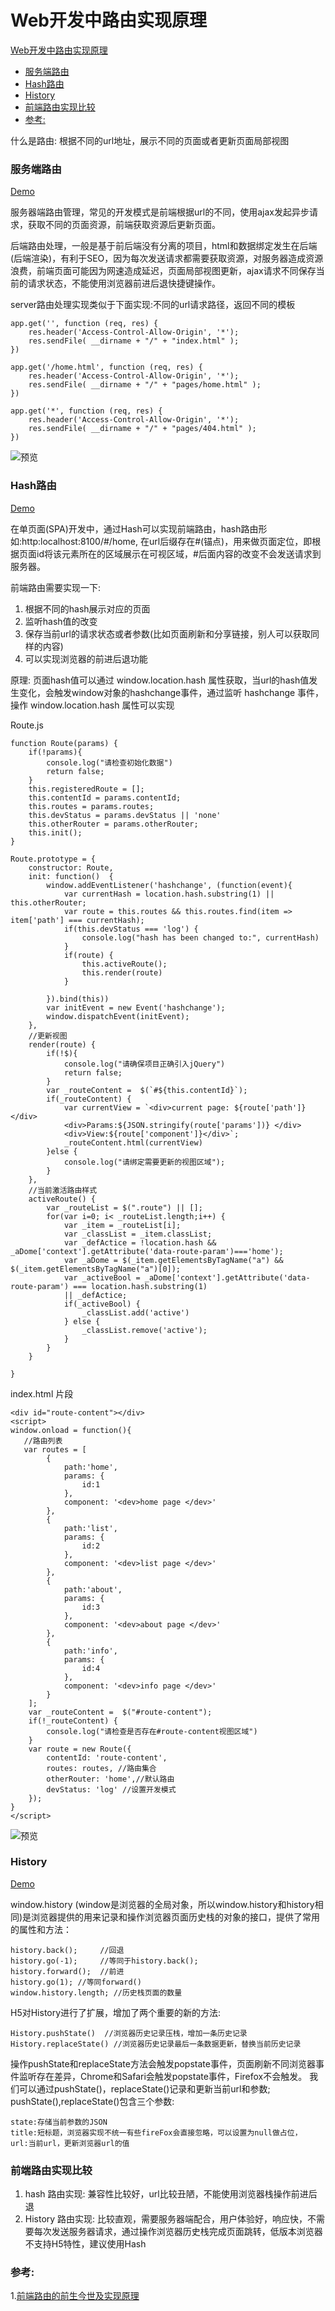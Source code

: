 # Web开发中路由实现原理
[Web开发中路由实现原理](#web开发中路由实现原理)
- [服务端路由](#服务端路由)
- [Hash路由](#hash路由)
- [History](#history)
- [前端路由实现比较](#前端路由实现比较)      
- [参考:](#参考)

什么是路由:
    根据不同的url地址，展示不同的页面或者更新页面局部视图

### 服务端路由 
[Demo](https://github.com/bojue/LearningList/tree/master/JavaScript/route_server)

服务器端路由管理，常见的开发模式是前端根据url的不同，使用ajax发起异步请求，获取不同的页面资源，前端获取资源后更新页面。

后端路由处理，一般是基于前后端没有分离的项目，html和数据绑定发生在后端(后端渲染)，有利于SEO，因为每次发送请求都需要获取资源，对服务器造成资源浪费，前端页面可能因为网速造成延迟，页面局部视图更新，ajax请求不同保存当前的请求状态，不能使用浏览器前进后退快捷键操作。

server路由处理实现类似于下面实现:不同的url请求路径，返回不同的模板
   
    app.get('', function (req, res) {
        res.header('Access-Control-Allow-Origin', '*');
        res.sendFile( __dirname + "/" + "index.html" );
    })

    app.get('/home.html', function (req, res) {
        res.header('Access-Control-Allow-Origin', '*');
        res.sendFile( __dirname + "/" + "pages/home.html" );
    })

    app.get('*', function (req, res) {
        res.header('Access-Control-Allow-Origin', '*');
        res.sendFile( __dirname + "/" + "pages/404.html" );
    })

![预览](https://github.com/bojue/Blogs/blob/master/assets/route_server.png)

### Hash路由 
[Demo](https://github.com/bojue/LearningList/tree/master/JavaScript/route_hash)

在单页面(SPA)开发中，通过Hash可以实现前端路由，hash路由形如:http:localhost:8100/#/home,
在url后缀存在#(锚点)，用来做页面定位，即根据页面id将该元素所在的区域展示在可视区域，#后面内容的改变不会发送请求到服务器。

前端路由需要实现一下:
1. 根据不同的hash展示对应的页面
2. 监听hash值的改变
3. 保存当前url的请求状态或者参数(比如页面刷新和分享链接，别人可以获取同样的内容)
4. 可以实现浏览器的前进后退功能

原理:
页面hash值可以通过 window.location.hash 属性获取，当url的hash值发生变化，会触发window对象的hashchange事件，通过监听 hashchange 事件，操作 window.location.hash 属性可以实现

Route.js

    function Route(params) {
        if(!params){
            console.log("请检查初始化数据")
            return false;
        }
        this.registeredRoute = [];
        this.contentId = params.contentId;
        this.routes = params.routes;
        this.devStatus = params.devStatus || 'none'
        this.otherRouter = params.otherRouter;
        this.init();
    } 
    
    Route.prototype = {
        constructor: Route,
        init: function()  {
            window.addEventListener('hashchange', (function(event){ 
                var currentHash = location.hash.substring(1) || this.otherRouter;
                var route = this.routes && this.routes.find(item => item['path'] === currentHash);
                if(this.devStatus === 'log') {
                    console.log("hash has been changed to:", currentHash)
                }
                if(route) {
                    this.activeRoute();
                    this.render(route)
                }

            }).bind(this))
            var initEvent = new Event('hashchange');
            window.dispatchEvent(initEvent);
        },
        //更新视图
        render(route) {
            if(!$){
                console.log("请确保项目正确引入jQuery")
                return false;
            }
            var _routeContent =  $(`#${this.contentId}`);
            if(_routeContent) {
                var currentView = `<div>current page: ${route['path']}</div> 
                <div>Params:${JSON.stringify(route['params'])} </div>
                <div>View:${route['component']}</div>`;
                _routeContent.html(currentView)
            }else {
                console.log("请绑定需要更新的视图区域");  
            }
        },
        //当前激活路由样式
        activeRoute() {
            var _routeList = $(".route") || [];
            for(var i=0; i< _routeList.length;i++) {
                var _item = _routeList[i];
                var _classList = _item.classList;
                var _defActice = !location.hash && _aDome['context'].getAttribute('data-route-param')==='home');
                var _aDome = $(_item.getElementsByTagName("a") && $(_item.getElementsByTagName("a")[0]);
                var _activeBool = _aDome['context'].getAttribute('data-route-param') === location.hash.substring(1)
                || _defActice;
                if(_activeBool) {
                    _classList.add('active')
                } else {
                    _classList.remove('active');
                }
            }
        }

    }

index.html 片段

    <div id="route-content"></div>
    <script>
    window.onload = function(){
       //路由列表
       var routes = [
            {
                path:'home',
                params: {
                    id:1
                },
                component: '<dev>home page </dev>'
            },
            {
                path:'list',
                params: {
                    id:2
                },
                component: '<dev>list page </dev>'
            },
            {
                path:'about',
                params: {
                    id:3
                },
                component: '<dev>about page </dev>'
            },
            {
                path:'info',
                params: {
                    id:4
                },
                component: '<dev>info page </dev>'
            }
        ];
        var _routeContent =  $("#route-content");
        if(!_routeContent) {
            console.log("请检查是否存在#route-content视图区域")
        }
        var route = new Route({
            contentId: 'route-content',
            routes: routes, //路由集合
            otherRouter: 'home',//默认路由
            devStatus: 'log' //设置开发模式
        });
    }
    </script>

![预览](https://github.com/bojue/Blogs/blob/master/assets/route_hash.png)

### History 
[Demo](https://github.com/bojue/LearningList/tree/master/JavaScript/route_history)     

window.history (window是浏览器的全局对象，所以window.history和history相同)是浏览器提供的用来记录和操作浏览器页面历史栈的对象的接口，提供了常用的属性和方法：

    history.back();     //回退
    history.go(-1);     //等同于history.back();
    history.forward();  //前进
    history.go(1); //等同forward()
    window.history.length; //历史栈页面的数量

H5对History进行了扩展，增加了两个重要的新的方法:

    History.pushState()  //浏览器历史记录压栈，增加一条历史记录
    History.replaceState() //浏览器历史记录最后一条数据更新，替换当前历史记录

操作pushState和replaceState方法会触发popstate事件，页面刷新不同浏览器事件监听存在差异，Chrome和Safari会触发popstate事件，Firefox不会触发。
我们可以通过pushState()，replaceState()记录和更新当前url和参数;
pushState(),replaceState()包含三个参数:

    state:存储当前参数的JSON
    title:短标题，浏览器实现不统一有些fireFox会直接忽略，可以设置为null做占位，
    url:当前url，更新浏览器url的值


### 前端路由实现比较

1. hash 路由实现: 兼容性比较好，url比较丑陋，不能使用浏览器栈操作前进后退
2. History 路由实现: 比较直观，需要服务器端配合，用户体验好，响应快，不需要每次发送服务器请求，通过操作浏览器历史栈完成页面跳转，低版本浏览器不支持H5特性，建议使用Hash

### 参考:
1.[前端路由的前生今世及实现原理](https://segmentfault.com/a/1190000011967786)